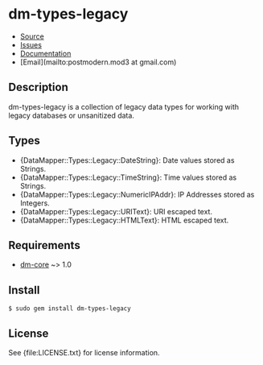 # dm-types-legacy

* [Source](http://github.com/postmodern/dm-types-legacy)
* [Issues](http://github.com/postmodern/dm-types-legacy/issues)
* [Documentation](http://rubydoc.info/gems/dm-types-legacy/frames)
* [Email](mailto:postmodern.mod3 at gmail.com)

## Description

dm-types-legacy is a collection of legacy data types for working with
legacy databases or unsanitized data.

## Types

* {DataMapper::Types::Legacy::DateString}: Date values stored as Strings.
* {DataMapper::Types::Legacy::TimeString}: Time values stored as Strings.
* {DataMapper::Types::Legacy::NumericIPAddr}: IP Addresses stored as
  Integers.
* {DataMapper::Types::Legacy::URIText}: URI escaped text.
* {DataMapper::Types::Legacy::HTMLText}: HTML escaped text.

## Requirements

* [dm-core](http://github.com/datamapper/dm-core/) ~> 1.0

## Install

    $ sudo gem install dm-types-legacy

## License

See {file:LICENSE.txt} for license information.

